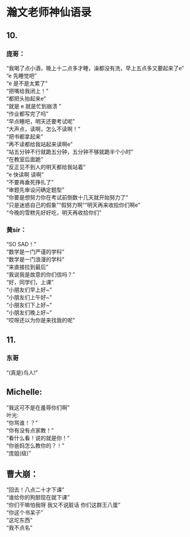 # 瀚文老师神仙语录
## 10. 
### 庞哥：
“我喝了点小酒，晚上十二点多才睡，澡都没有洗，早上五点多又要起来了e”  
“e 先睡觉吧”  
“e 是不是太累了”  
“把嘴给我闭上！”  
“都把头抬起来e”  
“就是 e 就是忙到崩溃 ”  
“作业都写完了吗”  
“早点睡吧，明天还要考试呢”  
“大声点，读啊，怎么不读啊！”  
“把书都拿起来”  
“再不读都给我站起来读啊e”  
“站五分钟不行就跪五分钟，五分钟不够就跪半个小时”  
“在教室后面跪”  
“反正见不到人的明天都给我站着”  
“e 快读啊 读啊”  
“不要再垂死挣扎了”  
“审题先审设问确定题型”  
“你要是想努力你在考试前倒数十几天就开始努力了”  
“只是迷惑自己的假象”“假努力啊”“明天再来收拾你们啊e”  
“今晚的雪糕先好好吃，明天再收拾你们”  

### 黄sir：
“SO SAD！”  
“数学是一门严谨的学科”  
“数学是一门浪漫的学科”  
“来直接拉到最后”  
“我说我是故意的你们信吗？”  
“好，同学们，上课”  
“小朋友们早上好~”  
“小朋友们上午好~”  
“小朋友们下上好~”  
“小朋友们晚上好~”  
“哎呀还以为你是来找我的呢”  
## 11. 
### 东哥
“(真是)鸟人!”  

## Michelle:
“我这可不是在羞辱你们啊”  
叶光:  
“你骂谁！？”  
“你有没有点家教！”  
“看什么看！说的就是你！”  
“你爸妈怎么教你的？！”  
“庞姐(级)”  

## 曹大崩：  
“回去！八点二十才下课”  
“谁给你的狗胆现在就下课”  
“你们干嘛怕我呀 我又不说脏话 你们这群王八蛋”  
“你这个书呆子”  
“这坨东西”  
“我不点名”  




